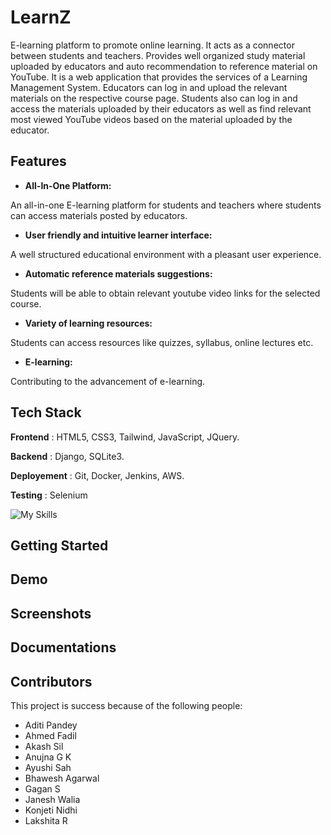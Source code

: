 # LearnZ 
E-learning platform to promote online learning. It acts as a connector between students and teachers. Provides well organized study material uploaded by educators and auto recommendation to reference material on YouTube. It is a web application that provides the services of a Learning Management System. Educators can log in and upload the relevant materials on the respective course page. Students also can log in and access the materials uploaded by their educators as well as find relevant most viewed YouTube videos based on the material uploaded by the educator.

## Features

- <b>All-In-One Platform:</b> 


An all-in-one E-learning platform for students and teachers where students can access materials posted by educators.
- <b>User friendly and intuitive learner interface:</b> 


A well structured educational environment with a pleasant user experience. 
- <b>Automatic reference materials suggestions:</b> 


Students will be able to obtain relevant youtube video links for the selected course.
- <b>Variety of learning resources:</b> 


Students can access resources like quizzes, syllabus, online lectures etc.
- <b>E-learning:</b>


Contributing to the advancement of e-learning.

## Tech Stack

**Frontend** : HTML5, CSS3, Tailwind, JavaScript, JQuery.

**Backend** : Django, SQLite3.

**Deployement** : Git, Docker, Jenkins, AWS.

**Testing** : Selenium


![My Skills](https://skills.thijs.gg/icons?i=html,css,tailwind,js,jquery,django,sqlite,git,docker,jenkins,aws,selenium&perline=3)

## Getting Started 

## Demo

## Screenshots

## Documentations

## Contributors
This project is success because of the following people:

- Aditi Pandey
- Ahmed Fadil
- Akash Sil
- Anujna G K
- Ayushi Sah
- Bhawesh Agarwal
- Gagan S
- Janesh Walia
- Konjeti Nidhi
- Lakshita R